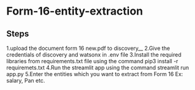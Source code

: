 # Form-16-entity-extraction

## Steps
1.upload the document form 16 new.pdf to discovery__
2.Give the credentials of discovery and watsonx in .env file
3.Install the required libraries from requirements.txt file using the command pip3 install -r requiremets.txt
4.Run the streamlit app using the command streamlit run app.py
5.Enter the entities which you want to extract from Form 16
  Ex: salary, Pan etc.
